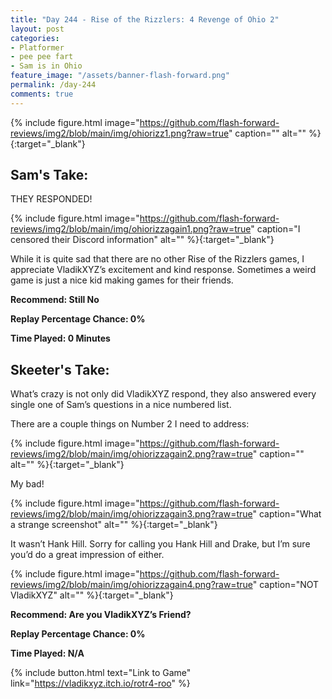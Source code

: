 ```yaml
---
title: "Day 244 - Rise of the Rizzlers: 4 Revenge of Ohio 2"
layout: post
categories:
- Platformer
- pee pee fart
- Sam is in Ohio
feature_image: "/assets/banner-flash-forward.png"
permalink: /day-244
comments: true
---
```


{% include figure.html image="https://github.com/flash-forward-reviews/img2/blob/main/img/ohiorizz1.png?raw=true" caption="" alt="" %}{:target="_blank"}
 
## Sam's Take:

THEY RESPONDED!

{% include figure.html image="https://github.com/flash-forward-reviews/img2/blob/main/img/ohiorizzagain1.png?raw=true" caption="I censored their Discord information" alt="" %}{:target="_blank"}

While it is quite sad that there are no other Rise of the Rizzlers games, I appreciate VladikXYZ’s excitement and kind response. Sometimes a weird game is just a nice kid making games for their friends. 

**Recommend: Still No**

**Replay Percentage Chance: 0%**

**Time Played: 0 Minutes** 

## Skeeter's Take:

What’s crazy is not only did VladikXYZ respond, they also answered every single one of Sam’s questions in a nice numbered list. 

There are a couple things on Number 2 I need to address: 

{% include figure.html image="https://github.com/flash-forward-reviews/img2/blob/main/img/ohiorizzagain2.png?raw=true" caption="" alt="" %}{:target="_blank"}

My bad! 

{% include figure.html image="https://github.com/flash-forward-reviews/img2/blob/main/img/ohiorizzagain3.png?raw=true" caption="What a strange screenshot" alt="" %}{:target="_blank"}

It wasn’t Hank Hill. Sorry for calling you Hank Hill and Drake, but I’m sure you’d do a great impression of either. 

{% include figure.html image="https://github.com/flash-forward-reviews/img2/blob/main/img/ohiorizzagain4.png?raw=true" caption="NOT VladikXYZ" alt="" %}{:target="_blank"}

**Recommend: Are you VladikXYZ’s Friend?**

**Replay Percentage Chance: 0%**

**Time Played: N/A** 

{% include button.html text="Link to Game" link="https://vladikxyz.itch.io/rotr4-roo" %}